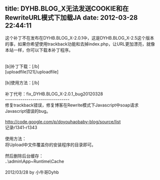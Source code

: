 title: DYHB.BLOG_X无法发送COOKIE和在RewriteURL模式下加载JA
date: 2012-03-28 22:44:11
---

这个补丁不在发布在DYHB.BLOG_X-2.0.1中，这是DYHB.BLOG_X-2.5这个版本的事，如果你希望使用trackback功能和去掉index.php，让URL更加漂亮，就像本站一样，你可以下载本补丁程序。<br/><br/><br/>[b]补丁下载：[/b]<br/>[uploadfile]121[/uploadfile]<br/><br/>[b]使用方法：[/b]<br/><br/>补丁代号：fix_DYHB.BLOG_X-2.0.1_bug20120328<br/>---------------------------------<br/>修复trackback错误，修复博客在Rewrite模式下Javascript中soap请求Javascript错误的bug。<br/><br/>http://code.google.com/p/doyouhaobaby-blog/source/list<br/>记录r1341-r1343<br/><br/>使用方法：<br/>将Upload中文件覆盖你的安装程序的目录即可。<br/><br/>然后删除后台缓存：<br/>..\admin\App\~Runtime\Cache<br/><br/>2012/03/28 by 小牛哥Dyhb<br/>